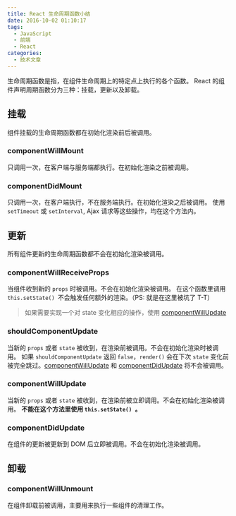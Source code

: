 ```yaml
---
title: React 生命周期函数小结
date: 2016-10-02 01:10:17
tags: 
  - JavaScript
  - 前端
  - React
categories: 
  - 技术文章
---
```


生命周期函数是指，在组件生命周期上的特定点上执行的各个函数。
React 的组件声明周期函数分为三种：挂载，更新以及卸载。

## 挂载
组件挂载的生命周期函数都在初始化渲染前后被调用。

### componentWillMount
只调用一次，在客户端与服务端都执行。在初始化渲染之前被调用。

<!--more-->

### componentDidMount
只调用一次，在客户端执行，不在服务端执行。在初始化渲染之后被调用。
使用 `setTimeout` 或 `setInterval`, Ajax 请求等这些操作，均在这个方法内。

## 更新
所有组件更新的生命周期函数都不会在初始化渲染被调用。

### componentWillReceiveProps
当组件收到新的 `props` 时被调用。不会在初始化渲染被调用。
在这个函数里调用 `this.setState() `不会触发任何额外的渲染。（PS: 就是在这里被坑了 T-T）

>  如果需要实现一个对 state 变化相应的操作，使用 [componentWillUpdate](#componentWillUpdate)

### shouldComponentUpdate

当新的 `props` 或者 `state` 被收到，在渲染前被调用。不会在初始化渲染时被调用。
如果 `shouldComponentUpdate` 返回 `false`，`render()` 会在下次 `state` 变化前被完全跳过。[componentWillUpdate](#componentWillUpdate)  和 [componentDidUpdate](#componentDidUpdate)  将不会被调用。

### componentWillUpdate
当新的 `props` 或者 `state` 被收到，在渲染前被立即调用。不会在初始化渲染被调用。
**不能在这个方法里使用 `this.setState() `。**

### componentDidUpdate
在组件的更新被更新到 DOM 后立即被调用。不会在初始化渲染被调用。

## 卸载

### componentWillUnmount
在组件卸载前被调用，主要用来执行一些组件的清理工作。
